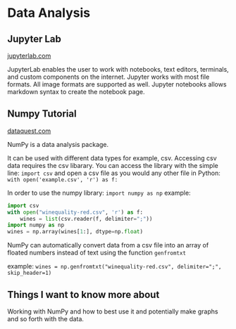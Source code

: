 # Data Analysis

## Jupyter Lab

[jupyterlab.com](https://jupyterlab.readthedocs.io/en/stable/getting_started/overview.html)

JupyterLab enables the user to work with notebooks, text editors, terminals, and custom components on the internet. Jupyter works with most file formats. All image formats are supported as well. Jupyter notebooks allows markdown syntax to create the notebook page.

## Numpy Tutorial

[dataquest.com](https://www.dataquest.io/blog/numpy-tutorial-python/)

NumPy is a data analysis package.

It can be used with different data types for example, csv. Accessing csv data requires the csv libarary. You can access the library with the simple line: `import csv` and open a csv file as you would any other file in Python: `with open('example.csv', 'r') as f:`

In order to use the numpy library: `import numpy as np`
example:

```py
import csv
with open("winequality-red.csv", 'r') as f:
    wines = list(csv.reader(f, delimiter=";"))
import numpy as np
wines = np.array(wines[1:], dtype=np.float)
```

NumPy can automatically convert data from a csv file into an array of floated numbers instead of text using the function `genfromtxt`

example: `wines = np.genfromtxt("winequality-red.csv", delimiter=";", skip_header=1)`

## Things I want to know more about

Working with NumPy and how to best use it and potentially make graphs and so forth with the data.